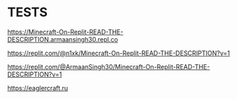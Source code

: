 # TESTS
https://Minecraft-On-Replit-READ-THE-DESCRIPTION.armaansingh30.repl.co

https://replit.com/@n1xk/Minecraft-On-Replit-READ-THE-DESCRIPTION?v=1

https://replit.com/@ArmaanSingh30/Minecraft-On-Replit-READ-THE-DESCRIPTION?v=1

https://eaglercraft.ru


